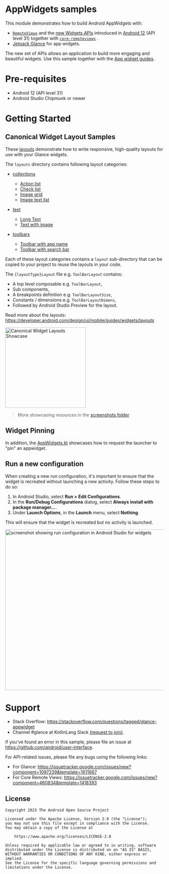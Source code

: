 # AppWidgets samples

This module demonstrates how to build Android AppWidgets with:

* [`RemoteViews`](https://developer.android.com/reference/android/widget/RemoteViews)
  and the [new Widgets APIs](https://developer.android.com/about/versions/12/features/widgets)
  introduced in [Android 12](https://developer.android.com/studio/releases/platforms#12)
  (API level 31) together with
  [`core-remoteviews`](https://developer.android.com/jetpack/androidx/releases/core)
  .
* [Jetpack Glance](https://developer.android.com/jetpack/androidx/releases/glance) for app widgets.

The new set of APIs allows an application to build more engaging and beautiful widgets. Use this
sample together with the
[App widget guides](https://developer.android.com/guide/topics/appwidgets/overview).

# Pre-requisites

* Android 12 (API level 31)
* Android Studio Chipmunk or newer

# Getting Started

## Canonical Widget Layout Samples

These [layouts](./src/main/java/com/example/platform/ui/appwidgets/glance/layout) demonstrate how
to write responsive, high-quality layouts for use with your Glance widgets.

The `layouts` directory contains following layout categories:

* [collections](./src/main/java/com/example/platform/ui/appwidgets/glance/layout/collections)
  * [Action list](./src/main/java/com/example/platform/ui/appwidgets/glance/layout/collections/ActionListAppWidget.kt)
  * [Check list](./src/main/java/com/example/platform/ui/appwidgets/glance/layout/collections/CheckListAppWidget.kt)
  * [Image grid](./src/main/java/com/example/platform/ui/appwidgets/glance/layout/collections/ImageGridAppWidget.kt)
  * [Image text list](./src/main/java/com/example/platform/ui/appwidgets/glance/layout/collections/ImageTextListAppWidget.kt)

* [text](./src/main/java/com/example/platform/ui/appwidgets/glance/layout/text)
  * [Long Text](./src/main/java/com/example/platform/ui/appwidgets/glance/layout/text/LongTextAppWidget.kt)
  * [Text with image](./src/main/java/com/example/platform/ui/appwidgets/glance/layout/text/TextWithImageAppWidget.kt)

* [toolbars](./src/main/java/com/example/platform/ui/appwidgets/glance/layout/toolbars)
  * [Toolbar with app name](./src/main/java/com/example/platform/ui/appwidgets/glance/layout/toolbars/ToolBarAppWidget.kt)
  * [Toolbar with search bar](./src/main/java/com/example/platform/ui/appwidgets/glance/layout/toolbars/SearchToolBarAppWidget.kt)

Each of these layout categories contains a `layout` sub-directory that can be copied to your project
to reuse the layouts in your code.

The `{layoutType}Layout` file e.g. `ToolBarLayout` contains:
* A top level composable e.g. `ToolBarLayout`, 
* Sub components,
* A breakpoints definition e.g. `ToolBarLayoutSize`,
* Constants / dimensions e.g. `ToolBarLayoutDimens`,
* Followed by Android Studio Preview for the layout.

Read more about the layouts: https://developer.android.com/design/ui/mobile/guides/widgets/layouts

<img src="**screenshots**/CanonicalLayouts.png" width="256px"
alt="Canonical Widget Layouts Showcase"
title="Showcase of canonical widget layouts" />

> More showcasing resources in the [screenshots folder](screenshots)

## Widget Pinning

In addition, the [AppWidgets.kt](src/main/java/com/example/platform/ui/appwidgets/AppWidgets.kt)
showcases how to request the launcher to "pin" an appwidget.

## Run a new configuration

When creating a new run configuration, it's important to ensure that the widget is recreated without
launching a new activity. Follow these steps to do so:

1. In Android Studio, select **Run > Edit Configurations**.
2. In the **Run/Debug Configurations** dialog, select **Always install with package manager...**.
3. Under **Launch Options**, in the **Launch** menu, select **Nothing**.

This will ensure that the widget is recreated but no activity is launched.

<img src="screenshots/run-widget-config.png" width="512px"
alt="screenshot showing run configuration in Android Studio for widgets"
title="screenshot showing run configuration in Android Studio for widgets" />

# Support

- Stack Overflow: https://stackoverflow.com/questions/tagged/glance-appwidget
- Channel #glance at KotlinLang
  Slack [(request to join)](https://surveys.jetbrains.com/s3/kotlin-slack-sign-up).

If you've found an error in this sample, please file an issue at https://github.com/android/user-interface.

For API-related issues, please file any bugs using the following links:

- For Glance: https://issuetracker.google.com/issues/new?component=1097239&template=1611667
- For Core Remote Views: https://issuetracker.google.com/issues/new?component=460834&template=1418393

## License

```
Copyright 2023 The Android Open Source Project
 
Licensed under the Apache License, Version 2.0 (the "License");
you may not use this file except in compliance with the License.
You may obtain a copy of the License at

    https://www.apache.org/licenses/LICENSE-2.0

Unless required by applicable law or agreed to in writing, software
distributed under the License is distributed on an "AS IS" BASIS,
WITHOUT WARRANTIES OR CONDITIONS OF ANY KIND, either express or implied.
See the License for the specific language governing permissions and
limitations under the License.
```
